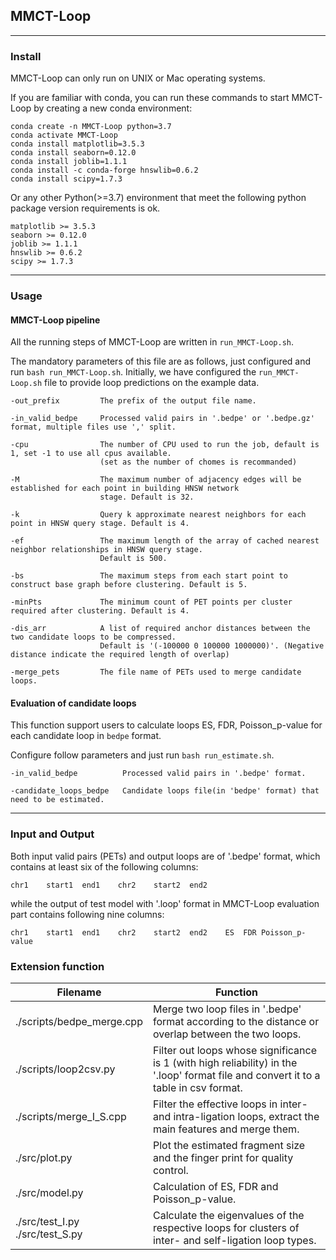 ## MMCT-Loop

---
### Install
MMCT-Loop can only run on UNIX or Mac operating systems.

If you are familiar with conda, you can run these commands to start MMCT-Loop by creating a new conda environment:
```text
conda create -n MMCT-Loop python=3.7
conda activate MMCT-Loop
conda install matplotlib=3.5.3
conda install seaborn=0.12.0
conda install joblib=1.1.1
conda install -c conda-forge hnswlib=0.6.2
conda install scipy=1.7.3
```
Or any other Python(>=3.7) environment that meet the following python package version requirements is ok.
```text
matplotlib >= 3.5.3
seaborn >= 0.12.0
joblib >= 1.1.1
hnswlib >= 0.6.2
scipy >= 1.7.3
```

---
### Usage

#### MMCT-Loop pipeline
All the running steps of MMCT-Loop are written in `run_MMCT-Loop.sh`.

The mandatory parameters of this file are as follows, just configured and run `bash run_MMCT-Loop.sh`.
Initially, we have configured the `run_MMCT-Loop.sh` file to provide loop predictions on the example data.

```text
-out_prefix         The prefix of the output file name.

-in_valid_bedpe     Processed valid pairs in '.bedpe' or '.bedpe.gz' format, multiple files use ',' split.

-cpu                The number of CPU used to run the job, default is 1, set -1 to use all cpus available.
                    (set as the number of chomes is recommanded)

-M                  The maximum number of adjacency edges will be established for each point in building HNSW network
                    stage. Default is 32.

-k                  Query k approximate nearest neighbors for each point in HNSW query stage. Default is 4.

-ef                 The maximum length of the array of cached nearest neighbor relationships in HNSW query stage.
                    Default is 500.
                    
-bs                 The maximum steps from each start point to construct base graph before clustering. Default is 5.

-minPts             The minimum count of PET points per cluster required after clustering. Default is 4.

-dis_arr            A list of required anchor distances between the two candidate loops to be compressed.
                    Default is '(-100000 0 100000 1000000)'. (Negative distance indicate the required length of overlap)

-merge_pets         The file name of PETs used to merge candidate loops.
```

#### Evaluation of candidate loops
This function support users to calculate loops ES, FDR, Poisson_p-value for each candidate loop in `bedpe` format.

Configure follow parameters and just run `bash run_estimate.sh`.
```
-in_valid_bedpe          Processed valid pairs in '.bedpe' format.

-candidate_loops_bedpe   Candidate loops file(in 'bedpe' format) that need to be estimated.
```

---
### Input and Output
Both input valid pairs (PETs) and output loops are of '.bedpe' format, which contains at least six of the following columns:
```
chr1    start1  end1    chr2    start2  end2
```
while the output of test model with '.loop' format in MMCT-Loop evaluation part contains following nine columns:
```
chr1	start1	end1	chr2	start2	end2	ES	FDR	Poisson_p-value
```

### Extension function
| Filename                            | Function                                                                                                                             |
|-------------------------------------|--------------------------------------------------------------------------------------------------------------------------------------|
| ./scripts/bedpe_merge.cpp           | Merge two loop files in '.bedpe' format according to the distance or overlap between the two loops.                                  |
| ./scripts/loop2csv.py               | Filter out loops whose significance is 1 (with high reliability) in the '.loop' format file and convert it to a table in csv format. |
| ./scripts/merge_I_S.cpp             | Filter the effective loops in inter- and intra-ligation loops, extract the main features and merge them.                             |
| ./src/plot.py                       | Plot the estimated fragment size and the finger print for quality control.                                                           |
| ./src/model.py                      | Calculation of ES, FDR and Poisson_p-value.                                                                                          |
| ./src/test_I.py<br/>./src/test_S.py | Calculate the eigenvalues of the respective loops for clusters of inter- and self-ligation loop types.                               |
